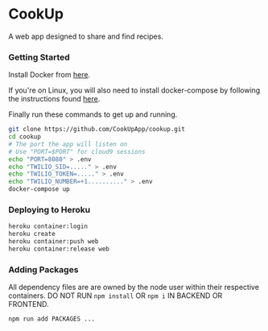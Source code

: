 # CookUp
A web app designed to share and find recipes.
### Getting Started
Install Docker from [here](https://docs.docker.com/get-docker/).

If you're on Linux, you will also need to install docker-compose by following the instructions found [here](https://docs.docker.com/compose/install/#install-compose-on-linux-systems).

Finally run these commands to get up and running.

```bash
git clone https://github.com/CookUpApp/cookup.git
cd cookup
# The port the app will listen on
# Use "PORT=$PORT" for cloud9 sessions
echo "PORT=8080" > .env
echo "TWILIO_SID=....." > .env
echo "TWILIO_TOKEN=....." > .env
echo "TWILIO_NUMBER=+1.........." > .env
docker-compose up
```

### Deploying to Heroku
```bash
heroku container:login
heroku create
heroku container:push web
heroku container:release web
```

### Adding Packages
All dependency files are are owned by the node user within their respective containers.
DO NOT RUN `npm install` OR `npm i` IN BACKEND OR FRONTEND.
```bash
npm run add PACKAGES ...
```